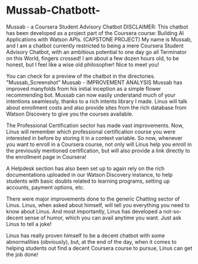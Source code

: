 # Mussab-Chatbott-
Mussab - a Coursera Student Advisory Chatbot
DISCLAIMER: This chatbot has been developed as a project part of the Coursera course: Building AI Applications with Watson APIs. (CAPSTONE PROJECT)
My name is Mussab, and I am a chatbot currently restricted to being a mere Coursera Student Advisory Chatbot, with an ambitious potential to one day go all Terminator on this World, fingers crossed! I am about a few dozen hours old, to be honest, but I feel like a wise old philosopher! Nice to meet you! 

You can check for a preview of the chatbot in the directories. "Mussab_Screenshot"
Mussab - IMPROVEMENT ANALYSIS
Mussab has improved manyfolds from his initial inception as a simple flower recommending bot.
Mussab can now easily understand much of your intentions seamlessly, thanks to a rich intents library I made. Linus will talk about enrollment costs and also provide sites from the rich database from Watson Discovery to give you the courses available.

The Professional Certification sector has made vast improvements. Now, Linus will remember which professional certification course you were interested in before by storing it in a context variable. So now, whenever you want to enroll in a Coursera course, not only will Linus help you enroll in the previously mentioned certification, but will also provide a link directly to the enrollment page in Coursera!

A Helpdesk section has also been set up to again rely on the rich documentations uploaded in our Watson Discovery instance, to help students with basic doubts related to learning programs, setting up accounts, payment options, etc.

There were major improvements done to the generic Chatting sector of Linus. Linus, when asked about himself, will tell you everything you need to know about Linus. And most importantly, Linus has developed a not-so-decent sense of humor, which you can avail anytime you want. Just ask Linus to tell a joke!

Linus has really proven himself to be a decent chatbot with some abnormalities (obviously), but, at the end of the day, when it comes to helping students out find a decent Coursera course to pursue, Linus can get the job done!
